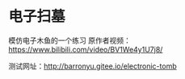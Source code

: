# 电子扫墓
模仿电子木鱼的一个练习
原作者视频：https://www.bilibili.com/video/BV1We4y1U7j8/

测试网址：http://barronyu.gitee.io/electronic-tomb
